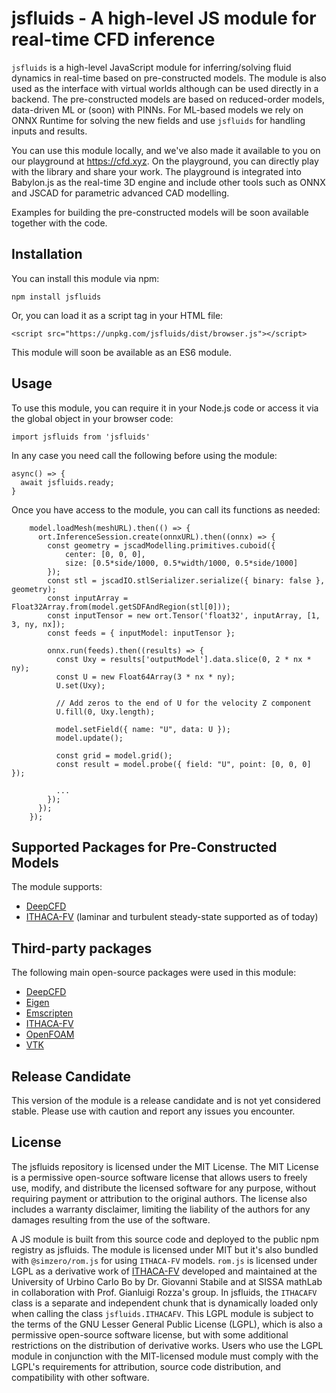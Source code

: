 # jsfluids - A high-level JS module for real-time CFD inference

`jsfluids` is a high-level JavaScript module for inferring/solving fluid dynamics in real-time based on pre-constructed models. The module is also used as the interface with virtual worlds although can be used directly in a backend. The pre-constructed models are based on reduced-order models, data-driven ML or (soon) with PINNs. For ML-based models we rely on ONNX Runtime for solving the new fields and use `jsfluids` for handling inputs and results.

You can use this module locally, and we've also made it available to you on our playground at https://cfd.xyz. On the playground,  you can directly play with the library and share your work. The playground is integrated into Babylon.js as the real-time 3D engine and include other tools such as ONNX and JSCAD for parametric advanced CAD modelling.

Examples for building the pre-constructed models will be soon available together with the code.

## Installation

You can install this module via npm:

```
npm install jsfluids
```

Or, you can load it as a script tag in your HTML file:

```
<script src="https://unpkg.com/jsfluids/dist/browser.js"></script>
```

This module will soon be available as an ES6 module.

## Usage

To use this module, you can require it in your Node.js code or access it via the global object in your browser code:

```
import jsfluids from 'jsfluids'
```

In any case you need call the following before using the module:

```
async() => {
  await jsfluids.ready;
}
```

Once you have access to the module, you can call its functions as needed:

```
    model.loadMesh(meshURL).then(() => {
      ort.InferenceSession.create(onnxURL).then((onnx) => {
        const geometry = jscadModelling.primitives.cuboid({
            center: [0, 0, 0],
            size: [0.5*side/1000, 0.5*width/1000, 0.5*side/1000]
        });
        const stl = jscadIO.stlSerializer.serialize({ binary: false }, geometry);
        const inputArray = Float32Array.from(model.getSDFAndRegion(stl[0]));
        const inputTensor = new ort.Tensor('float32', inputArray, [1, 3, ny, nx]);
        const feeds = { inputModel: inputTensor };

        onnx.run(feeds).then((results) => {
          const Uxy = results['outputModel'].data.slice(0, 2 * nx * ny);
          const U = new Float64Array(3 * nx * ny);
          U.set(Uxy);

          // Add zeros to the end of U for the velocity Z component
          U.fill(0, Uxy.length);

          model.setField({ name: "U", data: U });
          model.update();

          const grid = model.grid();
          const result = model.probe({ field: "U", point: [0, 0, 0] });

          ...
        });
      });
    });
```

## Supported Packages for Pre-Constructed Models

The module supports:

- [DeepCFD](https://github.com/mdribeiro/DeepCFD)
- [ITHACA-FV](https://github.com/mathLab/ITHACA-FV) (laminar and turbulent steady-state supported as of today)

## Third-party packages

The following main open-source packages were used in this module:

- [DeepCFD](https://github.com/mdribeiro/DeepCFD)
- [Eigen](https://eigen.tuxfamily.org)
- [Emscripten](https://emscripten.org)
- [ITHACA-FV](https://github.com/mathLab/ITHACA-FV)
- [OpenFOAM](https://www.openfoam.com)
- [VTK](https://vtk.org)

## Release Candidate

This version of the module is a release candidate and is not yet considered stable. Please use with caution and report any issues you encounter.

## License

The jsfluids repository is licensed under the MIT License. The MIT License is a permissive open-source software license that allows users to freely use, modify, and distribute the licensed software for any purpose, without requiring payment or attribution to the original authors. The license also includes a warranty disclaimer, limiting the liability of the authors for any damages resulting from the use of the software.

A JS module is built from this source code and deployed to the public npm registry as jsfluids. The module is licensed under MIT but it's also bundled with `@simzero/rom.js` for using `ITHACA-FV` models. `rom.js` is licensed under LGPL as a derivative work of [ITHACA-FV](https://github.com/ITHACA-FV/ITHACA-FV) developed and maintained at the University of Urbino Carlo Bo by Dr. Giovanni Stabile and at SISSA mathLab in collaboration with Prof. Gianluigi Rozza's group. In jsfluids, the `ITHACAFV` class is a separate and independent chunk that is dynamically loaded only when calling the class `jsfluids.ITHACAFV`. This LGPL module is subject to the terms of the GNU Lesser General Public License (LGPL), which is also a permissive open-source software license, but with some additional restrictions on the distribution of derivative works. Users who use the LGPL module in conjunction with the MIT-licensed module must comply with the LGPL's requirements for attribution, source code distribution, and compatibility with other software.
